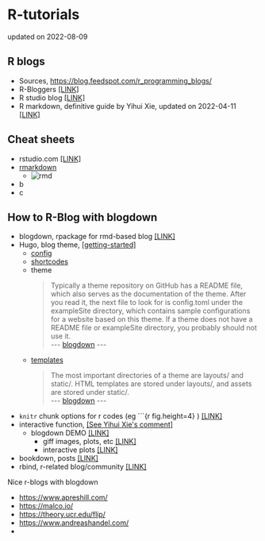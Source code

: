 # R-tutorials

updated on 2022-08-09



## R blogs
- Sources, https://blog.feedspot.com/r_programming_blogs/
- R-Bloggers [ [LINK] ](https://www.r-bloggers.com/)
- R studio blog [ [LINK] ](https://www.rstudio.com/blog/)
- R markdown, definitive guide by Yihui Xie, updated on 2022-04-11 [ [LINK] ](https://bookdown.org/yihui/rmarkdown/)



## Cheat sheets
- rstudio.com [ [LINK] ](https://www.rstudio.com/resources/cheatsheets/)
- [rmarkdown](https://raw.githubusercontent.com/rstudio/cheatsheets/main/rmarkdown.pdf)
  - ![rmd](https://raw.githubusercontent.com/rstudio/cheatsheets/main/pngs/rmarkdown.png)
- b
- c



## How to R-Blog with blogdown
- blogdown, rpackage for rmd-based blog [ [LINK] ](https://bookdown.org/yihui/blogdown/)
- Hugo, blog theme, [ [getting-started] ](https://gohugo.io/getting-started/)
  - [config](https://gohugo.io/getting-started/configuration/) 
  - [shortcodes](https://gohugo.io/content-management/shortcodes/) 
  - theme
    > Typically a theme repository on GitHub has a README file, which also serves as the documentation of the theme. After you read it, the next file to look for is config.toml under the exampleSite directory, which contains sample configurations for a website based on this theme. If a theme does not have a README file or exampleSite directory, you probably should not use it. <br> --- [blogdown](https://bookdown.org/yihui/blogdown/themes.html) ---
  - [templates](https://gohugo.io/templates/)
    > The most important directories of a theme are layouts/ and static/. HTML templates are stored under layouts/, and assets are stored under static/. <br> --- [blogdown](https://bookdown.org/yihui/blogdown/templates.html) ---
- `knitr` chunk options for r codes (eg ```{r fig.height=4} ) [ [LINK] ](https://yihui.org/knitr/options/)
- interactive function, [ [See Yihui Xie's comment] ](https://stackoverflow.com/questions/46136141/incorporating-interactive-shiny-apps-into-rmarkdown-document-for-blogdown-hugo-b)
  - blogdown DEMO [ [LINK] ](https://blogdown-demo.rbind.io/about/)
    - giff images, plots, etc [ [LINK] ](https://blogdown-demo.rbind.io/2018/01/31/gif-animations/)
    - interactive plots [ [LINK] ](https://blogdown-demo.rbind.io/2017/09/07/adding-htmlwidgets-to-r-markdown-posts/)
- bookdown, posts [ [LINK] ](https://bookdown.org/)
- rbind, r-related blog/community [ [LINK] ](https://github.com/rbind)

Nice r-blogs with blogdown
- https://www.apreshill.com/
- https://malco.io/
- https://theory.ucr.edu/flip/
- https://www.andreashandel.com/
- 





